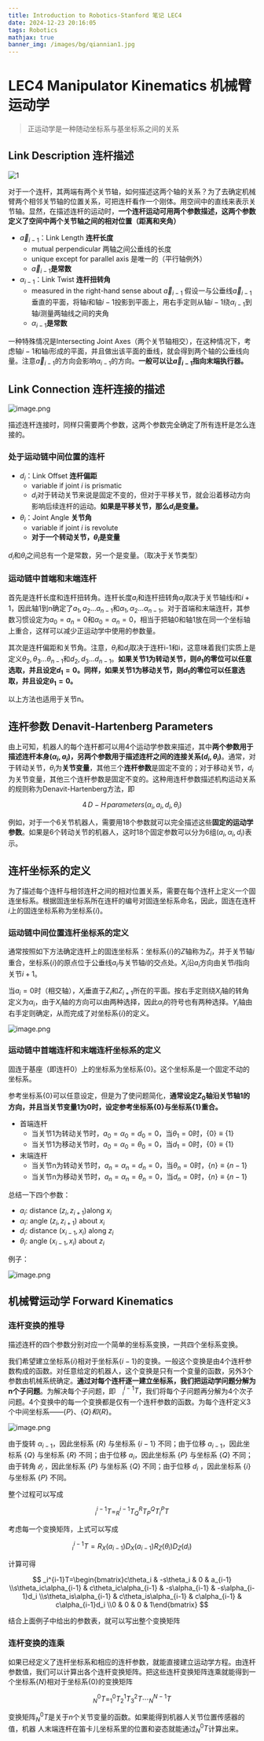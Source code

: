 ```yaml
---
title: Introduction to Robotics-Stanford 笔记 LEC4
date: 2024-12-23 20:16:05
tags: Robotics
mathjax: true
banner_img: /images/bg/qiannian1.jpg
---
```

<script src="https://fastly.jsdelivr.net/gh/misaka0502/live2d-widget@V0.2/autoload.js"></script>
<!-- <script src="/live2d-widget/autoload.js"></script> -->

# LEC4 Manipulator Kinematics 机械臂运动学

> 正运动学是一种随动坐标系与基坐标系之间的关系
> 

## Link Description 连杆描述

![1](/images/introduction-to-robotics-lec4/image.png)

对于一个连杆，其两端有两个关节轴，如何描述这两个轴的关系？为了去确定机械臂两个相邻关节轴的位置关系，可把连杆看作一个刚体。用空间中的直线来表示关节轴。显然，在描述连杆的运动时，**一个连杆运动可用两个参数描述，这两个参数定义了空间中两个关节轴之间的相对位置（距离和夹角）**

- $\overrightarrow{a}_{i-1}$：Link Length **连杆长度**
    - mutual perpendicular 两轴之间公垂线的长度
    - unique except for parallel axis 是唯一的（平行轴例外）
    - $\overrightarrow{a}_{i-1}$**是常数**
- $\alpha_{i-1}$：Link Twist **连杆扭转角**
    - measured in the right-hand sense about $\overrightarrow{a}_{i-1}$ 假设一与公垂线$\overrightarrow{a}_{i-1}$垂直的平面，将轴$i$和轴$i-1$投影到平面上，用右手定则从轴$i-1$绕$\alpha_{i-1}$到轴$i$测量两轴线之间的夹角
    - $\alpha_{i-1}$**是常数**

一种特殊情况是Intersecting Joint Axes（两个关节轴相交），在这种情况下，考虑轴$i-1$和轴$i$形成的平面，并且做出该平面的垂线，就会得到两个轴的公垂线向量。注意$\overrightarrow{a}_{i-1}$的方向会影响$\alpha_{i-1}$的方向。**一般可以让$\overrightarrow{a}_{i-1}$指向末端执行器。**

## Link Connection 连杆连接的描述

![image.png](/images/introduction-to-robotics-lec4/image%201.png)

描述连杆连接时，同样只需要两个参数，这两个参数完全确定了所有连杆是怎么连接的。

### 处于运动链中间位置的连杆

- $d_i$：Link Offset **连杆偏距**
    - variable if joint $i$ is prismatic
    - $d_i$对于转动关节来说是固定不变的，但对于平移关节，就会沿着移动方向影响后续连杆的运动。**如果是平移关节，那么$d_i$是变量。**
- $\theta_i$：Joint Angle **关节角**
    - variable if joint $i$ is revolute
    - **对于一个转动关节，$\theta_i$是变量**

$d_i$和$\theta_i$之间总有一个是常数，另一个是变量。（取决于关节类型）

### 运动链中首端和末端连杆

首先是连杆长度和连杆扭转角。连杆长度$a_i$和连杆扭转角$\alpha_i$取决于关节轴线$i$和$i+1$，因此轴1到n确定了$a_1,a_2...a_{n-1}$和$\alpha_1,\alpha_2...\alpha_{n-1}$。对于首端和末端连杆，其参数习惯设定为$a_0=a_n=0$和$\alpha_0=\alpha_n=0$，相当于把轴0和轴1放在同一个坐标轴上重合，这样可以减少正运动学中使用的参数量。

其次是连杆偏距和关节角。注意，$\theta_i$和$d_i$取决于连杆i-1和i，这意味着我们实质上是定义$\theta_2,\theta_3...\theta_{n-1}$和$d_2,d_3...d_{n-1}$。**如果关节1为转动关节，则$\theta_1$的零位可以任意选取，并且设定$d_1=0$。同样，如果关节1为移动关节，则$d_1$的零位可以任意选取，并且设定$\theta_1=0$。**

以上方法也适用于关节n。

## 连杆参数 Denavit-Hartenberg Parameters

由上可知，机器人的每个连杆都可以用4个运动学参数来描述，其中**两个参数用于描述连杆本身($\alpha_i,a_i$)，另两个参数用于描述连杆之间的连接关系($d_i,\theta_i$)**。通常，对于转动关节，$\theta_i$为**关节变量**，其他三个**连杆参数**是固定不变的；对于移动关节，$d_i$为关节变量，其他三个连杆参数是固定不变的。这种用连杆参数描述机构运动关系的规则称为Denavit-Hartenberg方法，即

$$
4 \, D-H \, parameters (\alpha_i,a_i,d_i,\theta_i)
$$

例如，对于一个6关节机器人，需要用18个参数就可以完全描述这些**固定的运动学参数**。如果是6个转动关节的机器人，这时18个固定参数可以分为6组$(a_i,\alpha_i,d_i)$表示。

## 连杆坐标系的定义

为了描述每个连杆与相邻连杆之间的相对位置关系，需要在每个连杆上定义一个固连坐标系。根据固连坐标系所在连杆的编号对固连坐标系命名，因此，固连在连杆$i$上的固连坐标系称为坐标系$\{i\}$。

### 运动链中间位置连杆坐标系的定义

通常按照如下方法确定连杆上的固连坐标系：坐标系$\{i\}$的$Z$轴称为$Z_i$，并于关节轴$i$重合，坐标系$\{i\}$的原点位于公垂线$a_i$与关节轴$i$的交点处。$X_i$沿$a_i$方向由关节$i$指向关节$i+1$。

当$a_i=0$时（相交轴），$X_i$垂直于$Z_i$和$Z_{i+1}$所在的平面。按右手定则绕$X_{i}$轴的转角定义为$\alpha_i$，由于$X_i$轴的方向可以由两种选择，因此$\alpha_i$的符号也有两种选择。$Y_i$轴由右手定则确定，从而完成了对坐标系$\{i\}$的定义。

![image.png](/images/introduction-to-robotics-lec4/image%202.png)

### 运动链中首端连杆和末端连杆坐标系的定义

固连于基座（即连杆0）上的坐标系为坐标系$\{0\}$。这个坐标系是一个固定不动的坐标系。

参考坐标系$\{0\}$可以任意设定，但是为了使问题简化，**通常设定$Z_0$轴沿关节轴1的方向，并且当关节变量1为0时，设定参考坐标系$\{0\}$与坐标系$\{1\}$重合。**

- 首端连杆
    - 当关节1为转动关节时，$a_0=\alpha_0=d_0=0$，当$\theta_1=0$时，$\{0\} \equiv \{1\}$
    - 当关节1为移动关节时，$a_0=\alpha_0=\theta_0=0$，当$d_1=0$时，$\{0\} \equiv \{1\}$
- 末端连杆
    - 当关节n为转动关节时，$a_n=\alpha_n=d_n=0$，当$\theta_n=0$时，$\{n\} \equiv \{n-1\}$
    - 当关节n为移动关节时，$a_n=\alpha_n=\theta_n=0$，当$d_n=0$时，$\{n\} \equiv \{n-1\}$

总结一下四个参数：

- $a_i$: distance $(z_i,z_{i+1})$along $x_i$
- $\alpha_i$: angle $(z_i,z_{i+1})$ about $x_i$
- $d_i$: distance $(x_{i-1},x_i)$ along $z_i$
- $\theta_i$: angle $(x_{i-1},x_i)$ about $z_i$

例子：

![image.png](/images/introduction-to-robotics-lec4/image%203.png)

## 机械臂运动学 Forward Kinematics

### 连杆变换的推导

描述连杆的四个参数分别对应一个简单的坐标系变换，一共四个坐标系变换。

我们希望建立坐标系$\{i\}$相对于坐标系$\{i-1\}$的变换。一般这个变换是由4个连杆参数构成的函数。对任意给定的机器人，这个变换是只有一个变量的函数，另外3个参数由机械系统确定。**通过对每个连杆逐一建立坐标系，我们把运动学问题分解为n个子问题**。为解决每个子问题，即$^{i-1}_{\quad i}T$，我们将每个子问题再分解为4个次子问题。4个变换中的每一个变换都是仅有一个连杆参数的函数。为每个连杆定义3个中间坐标系——$\{P\}、\{Q\}和\{R\}$。

![image.png](/images/introduction-to-robotics-lec4/image%204.png)

由于旋转 $α_{i-1}$，因此坐标系 $\{R\}$ 与坐标系 $\{i-1\}$ 不同；由于位移 $a_{i-1}$，因此坐标系 $\{Q\}$ 与坐标系 $\{R\}$ 不同；由于位移 $a_i$，因此坐标系 $\{P\}$ 与坐标系 $\{Q\}$ 不同；由于转角 $𝜃_𝑖$   ，因此坐标系 $\{P\}$ 与坐标系 $\{Q\}$ 不同；由于位移  $d_i$  ，因此坐标系 $\{i\}$ 与坐标系 $\{P\}$ 不同。

整个过程可以写成

$$
_i^{i-1}T=_R^{i-1}T_Q^RT_P^QT_i^PT
$$

考虑每一个变换矩阵，上式可以写成

$$
_i^{i-1}T=R_X(a_{i-1})D_X(a_{i-1})R_Z(\theta_i)D_Z(d_i)
$$

计算可得

$$
_i^{i-1}T=\begin{bmatrix}c\theta_i & -s\theta_i & 0 & a_{i-1} \\s\theta_ic\alpha_{i-1} & c\theta_ic\alpha_{i-1} & -s\alpha_{i-1} & -s\alpha_{i-1}d_i \\s\theta_is\alpha_{i-1} & c\theta_is\alpha_{i-1} & c\alpha_{i-1} & c\alpha_{i-1}d_i \\0 & 0 & 0 & 1\end{bmatrix}
$$

结合上面例子中给出的参数表，就可以写出整个变换矩阵

### 连杆变换的连乘

如果已经定义了连杆坐标系和相应的连杆参数，就能直接建立运动学方程。由连杆参数值，我们可以计算出各个连杆变换矩阵。把这些连杆变换矩阵连乘就能得到一个坐标系$\{N\}$相对于坐标系$\{0\}$的变换矩阵

$$
_N^0T=_1^0T_2^1T_3^2T\cdots_N^{N-1}T
$$

变换矩阵$_{N}^0T$是关于$n$个关节变量的函数。如果能得到机器人关节位置传感器的值，机器
人末端连杆在笛卡儿坐标系里的位置和姿态就能通过$_N^0T$计算出来。